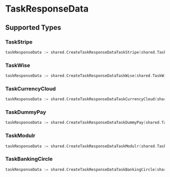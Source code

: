 # TaskResponseData


## Supported Types

### TaskStripe

```go
taskResponseData := shared.CreateTaskResponseDataTaskStripe(shared.TaskStripe{/* values here */})
```

### TaskWise

```go
taskResponseData := shared.CreateTaskResponseDataTaskWise(shared.TaskWise{/* values here */})
```

### TaskCurrencyCloud

```go
taskResponseData := shared.CreateTaskResponseDataTaskCurrencyCloud(shared.TaskCurrencyCloud{/* values here */})
```

### TaskDummyPay

```go
taskResponseData := shared.CreateTaskResponseDataTaskDummyPay(shared.TaskDummyPay{/* values here */})
```

### TaskModulr

```go
taskResponseData := shared.CreateTaskResponseDataTaskModulr(shared.TaskModulr{/* values here */})
```

### TaskBankingCircle

```go
taskResponseData := shared.CreateTaskResponseDataTaskBankingCircle(shared.TaskBankingCircle{/* values here */})
```

